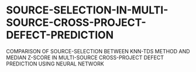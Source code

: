 # SOURCE-SELECTION-IN-MULTI-SOURCE-CROSS-PROJECT-DEFECT-PREDICTION
COMPARISON OF SOURCE-SELECTION BETWEEN KNN-TDS METHOD AND MEDIAN Z-SCORE IN MULTI-SOURCE CROSS-PROJECT DEFECT PREDICTION USING NEURAL NETWORK
